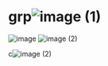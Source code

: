 # grp![image (1)](https://user-images.githubusercontent.com/68701658/189239557-5698aa3b-81a7-45d4-8369-281c6373947a.png)

![image](https://user-images.githubusercontent.com/68701658/189239613-ee5d4a8d-563e-4a50-ae6a-690a86a7ccd3.png)
![image (2)](https://user-images.githubusercontent.com/68701658/189239683-fa29fe9a-aad8-4752-b021-8a47265e1c21.png)


c![image (2)](https://user-images.githubusercontent.com/68701658/189239747-49813ceb-8fa7-4b8a-8bb8-9e00a68d9c92.png)
